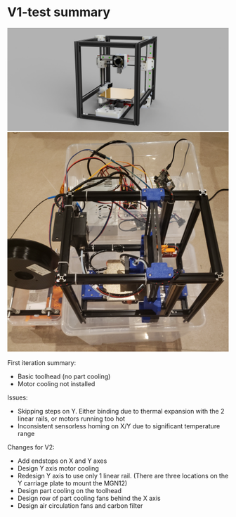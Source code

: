 # V1-test summary

![front image](Renders/1.png)
![front image](Photos/01.png)

First iteration summary:
- Basic toolhead (no part cooling)
- Motor cooling not installed

Issues:
- Skipping steps on Y. Either binding due to thermal expansion with the 2 linear rails, or motors running too hot
- Inconsistent sensorless homing on X/Y due to significant temperature range

Changes for V2:
- Add endstops on X and Y axes
- Design Y axis motor cooling
- Redesign Y axis to use only 1 linear rail. (There are three locations on the Y carriage plate to mount the MGN12)
- Design part cooling on the toolhead
- Design row of part cooling fans behind the X axis
- Design air circulation fans and carbon filter